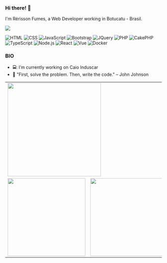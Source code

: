 ### Hi there! 👋

I'm Rérisson Fumes, a Web Developer working in Botucatu - Brasil.

<a href="https://www.linkedin.com/in/rfumes/"><img src="https://img.shields.io/badge/-Rérisson%20Fumes-0077B5?style=flat-square&logo=Linkedin&logoColor=white"/></a>

![HTML](https://img.shields.io/badge/-HTML-333333?style=flat&logo=HTML5)
![CSS](https://img.shields.io/badge/-CSS-333333?style=flat&logo=CSS3&logoColor=1572B6)
![JavaScript](https://img.shields.io/badge/-JavaScript-333333?style=flat&logo=javascript)
![Bootstrap](https://img.shields.io/badge/-Bootstrap-333333?style=flat&logo=Bootstrap)
![JQuery](https://img.shields.io/badge/-jQuery-333333?style=flat&logo=jQuery)
![PHP](https://img.shields.io/badge/-PHP-333333?style=flat&logo=PHP)
![CakePHP](https://img.shields.io/badge/-CakePHP-333333?style=flat&logo=CakePHP)
![TypeScript](https://img.shields.io/badge/-TypeScript-333333?style=flat&logo=typescript&logoColor=2D79C7)
![Node.js](https://img.shields.io/badge/-Node.js-333333?style=flat&logo=node.js)
![React](https://img.shields.io/badge/-React-333333?style=flat&logo=react)
![Vue](https://img.shields.io/badge/-Vue-333333?style=flat&logo=vue.js)
![Docker](https://img.shields.io/badge/-Docker-333333?style=flat&logo=Docker)

### BIO

- 🚍: I’m currently working on Caio Induscar
- 🤘 "First, solve the problem. Then, write the code." – John Johnson

<table cellspacing="0" cellpadding="0">
  <tr>
    <td colspan="2">
      <img height="300" align=top src="https://github-profile-summary-cards.vercel.app/api/cards/profile-details?username=rewri&theme=monokai" />
    </td>
  <tr>
  <tr>
    <td valign="top">
      <img height="250" align=top src="https://github-readme-stats.vercel.app/api/top-langs/?username=rewri&langs_count=3&show_icons=true&count_private=true&hide_border=true&hide_title=false&theme=monokai" />
    </td>
    <td valign="top">
      <img height="250" align=top src="https://github-readme-stats.vercel.app/api?username=rewri&show_icons=true&theme=monokai" />
    </td>
  </tr>
</table>


